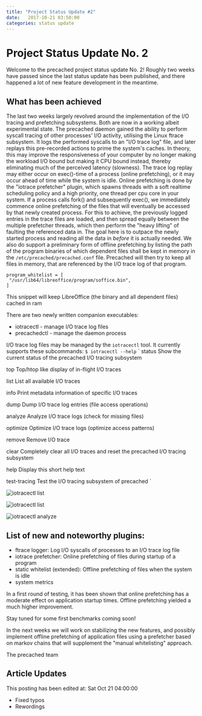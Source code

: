 ```yaml
---
title: "Project Status Update #2"
date:   2017-10-21 03:50:00
categories: status update
---
```


# Project Status Update No. 2

Welcome to the precached project status update No. 2!
Roughly two weeks have passed since the last status update has been published,
and there happened a lot of new feature development in the meantime.

## What has been achieved

The last two weeks largely revolved around the implementation of the I/O tracing
and prefetching subsystems. Both are now in a working albeit experimental state.
The precached daemon gained the ability to perform syscall tracing of other
processes' I/O activity, utilising the Linux ftrace subsystem. It logs the
performed syscalls to an "I/O trace log" file, and later replays this pre-recorded
actions to prime the system's caches. In theory, this may improve the responsiveness
of your computer by no longer making the workload I/O bound but making it CPU bound
instead, thereby eliminating much of the perceived latency (slowness). The trace
log replay may either occur on exec()-time of a process (online prefetching),
or it may occur ahead of time while the system is idle. Online prefetching is done
by the "iotrace prefetcher" plugin, which spawns threads with a soft realtime
scheduling policy and a high priority, one thread per cpu core in your system.
If a process calls fork() and subsequently exec(), we immediately commence online
prefetching of the files that will eventually be accessed by that newly created
process. For this to achieve, the previously logged entries in the trace files
are loaded, and then spread equally between the multiple prefetcher threads,
which then perform the "heavy lifting" of faulting the referenced data in.
The goal here is to outpace the newly started process and reading all
the data in _before_ it is actually needed.
We also do support a preliminary form of offline prefetching by listing the path
of the program binaries of which dependent files shall be kept in memory in the
`/etc/precached/precached.conf` file. Precached will then try to keep all files
in memory, that are referenced by the I/O trace log of that program.
```
program_whitelist = [
 "/usr/lib64/libreoffice/program/soffice.bin",
]
```
This snippet will keep LibreOffice (the binary and all dependent files)
cached in ram

There are two newly written companion executables:
  * iotracectl - manage I/O trace log files
  * precachedctl - manage the daemon process

I/O trace log files may be managed by the `iotracectl` tool. It currently
supports these subcommands:
`$ iotracectl --help`
`
 status          Show the current status of the precached I/O tracing subsystem

 top             Top/htop like display of in-flight I/O traces

 list            List all available I/O traces

 info            Print metadata information of specific I/O traces

 dump            Dump I/O trace log entries (file access operations)

 analyze         Analyze I/O trace logs (check for missing files)

 optimize        Optimize I/O trace logs (optimize access patterns)

 remove          Remove I/O trace

 clear           Completely clear all I/O traces and reset the precached I/O tracing subsystem

 help            Display this short help text

 test-tracing    Test the I/O tracing subsystem of precached
`

![iotracectl list](/precached/images/iotracectl_01.png)

![iotracectl list](/precached/images/iotracectl_02.png)

![iotracectl analyze](/precached/images/iotracectl_03.png)

## List of new and noteworthy plugins:
  * ftrace logger: Log I/O syscalls of processes to an I/O trace log file
  * iotrace prefetcher: Online prefetching of files during startup of a program
  * static whitelist (extended): Offline prefetching of files when the system is idle
  * system metrics

In a first round of testing, it has been shown that online prefetching has a
moderate effect on application startup times. Offline prefetching yielded a much
higher improvement.

Stay tuned for some first benchmarks coming soon!

In the next weeks we will work on stabilizing the new features, and possibly
implement offline prefetching of application files using a prefetcher based on
markov chains that will supplement the "manual whitelisting" approach.

The precached team


## Article Updates

This posting has been edited at: Sat Oct 21 04:00:00

* Fixed typos
* Rewordings
